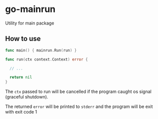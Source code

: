 # go-mainrun

Utility for main package

## How to use

```go
func main() { mainrun.Run(run) }

func run(ctx context.Context) error {

  // ...

  return nil
}
```

The `ctx` passed to run will be cancelled if the program caught os signal
(graceful shutdown).

The returned `error` will be printed to `stderr` and the program will be exit
with exit code 1
